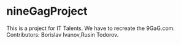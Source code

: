 # nineGagProject

This is a project for IT Talents.
We have to recreate the 9GaG.com.
Contributors: Borislav Ivanov,Rusin Todorov.
